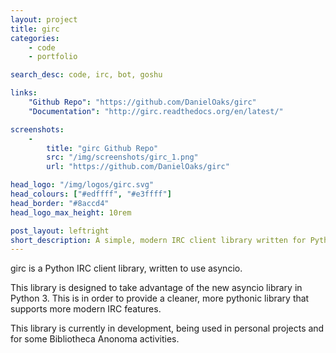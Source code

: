 ```yaml
---
layout: project
title: girc
categories:
    - code
    - portfolio

search_desc: code, irc, bot, goshu

links:
    "Github Repo": "https://github.com/DanielOaks/girc"
    "Documentation": "http://girc.readthedocs.org/en/latest/"

screenshots:
    -
        title: "girc Github Repo"
        src: "/img/screenshots/girc_1.png"
        url: "https://github.com/DanielOaks/girc"

head_logo: "/img/logos/girc.svg"
head_colours: ["#edffff", "#e3ffff"]
head_border: "#8accd4"
head_logo_max_height: 10rem

post_layout: leftright
short_description: A simple, modern IRC client library written for Python3, currently in development
---
```

girc is a Python IRC client library, written to use asyncio.

This library is designed to take advantage of the new asyncio library in Python 3. This is in order to provide a cleaner, more pythonic library that supports more modern IRC features.

This library is currently in development, being used in personal projects and for some Bibliotheca Anonoma activities.
